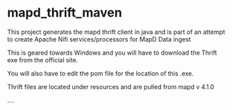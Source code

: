 # mapd_thrift_maven

This project generates the mapd thrift client in java and is part of an attempt to create Apache Nifi services/processors for MapD Data ingest

This is geared towards Windows and you will have to download the Thrift exe from the official site.

You will also have to edit the pom file for the location of this .exe.

Thrift files are located under resources and are pulled from mapd v 4.1.0

....
